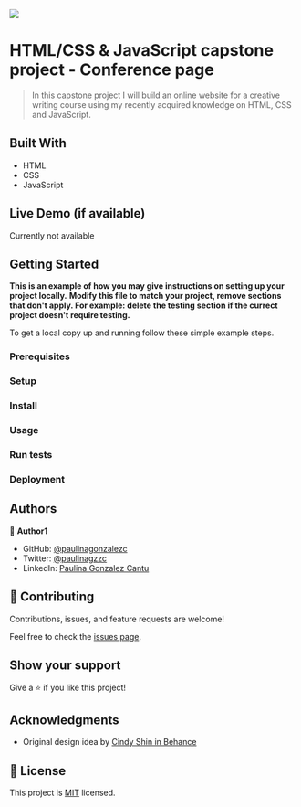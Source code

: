![](https://img.shields.io/badge/Microverse-blueviolet)

# HTML/CSS & JavaScript capstone project - Conference page

> In this capstone project I will build an online website for a creative writing course using my recently acquired knowledge on HTML, CSS and JavaScript.

## Built With

- HTML
- CSS
- JavaScript

## Live Demo (if available)

Currently not available

## Getting Started

**This is an example of how you may give instructions on setting up your project locally.**
**Modify this file to match your project, remove sections that don't apply. For example: delete the testing section if the currect project doesn't require testing.**

To get a local copy up and running follow these simple example steps.

### Prerequisites

### Setup

### Install

### Usage

### Run tests

### Deployment

## Authors

👤 **Author1**

- GitHub: [@paulinagonzalezc](https://github.com/paulinagonzalezc)
- Twitter: [@paulinagzzc](https://twitter.com/paulinagzzc)
- LinkedIn: [Paulina Gonzalez Cantu](hhttps://www.linkedin.com/in/paulina-gonzalez-cantu/)

## 🤝 Contributing

Contributions, issues, and feature requests are welcome!

Feel free to check the [issues page](https://github.com/paulinagonzalezc/capstone-one/issues).

## Show your support

Give a ⭐️ if you like this project!

## Acknowledgments

- Original design idea by [Cindy Shin in Behance](https://www.behance.net/adagio07)

## 📝 License

This project is [MIT](./LICENSE) licensed.
